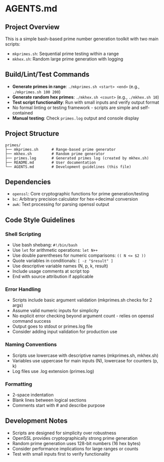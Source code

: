 # AGENTS.md

## Project Overview
This is a simple bash-based prime number generation toolkit with two main scripts:
- `mkprimes.sh`: Sequential prime testing within a range
- `mkhex.sh`: Random large prime generation with logging

## Build/Lint/Test Commands
- **Generate primes in range**: `./mkprimes.sh <start> <end>` (e.g., `./mkprimes.sh 100 200`)
- **Generate random hex primes**: `./mkhex.sh <count>` (e.g., `./mkhex.sh 10`)
- **Test script functionality**: Run with small inputs and verify output format
- No formal linting or testing framework - scripts are simple and self-contained
- **Manual testing**: Check `primes.log` output and console display

## Project Structure
```
primes/
├── mkprimes.sh      # Range-based prime generator
├── mkhex.sh         # Random prime generator
├── primes.log       # Generated primes log (created by mkhex.sh)
├── README.md        # User documentation
└── AGENTS.md        # Development guidelines (this file)
```

## Dependencies
- `openssl`: Core cryptographic functions for prime generation/testing
- `bc`: Arbitrary precision calculator for hex→decimal conversion
- `awk`: Text processing for parsing openssl output

## Code Style Guidelines

### Shell Scripting
- Use bash shebang: `#!/bin/bash`
- Use `let` for arithmetic operations: `let N++`
- Use double parentheses for numeric comparisons: `(( N <= $2 ))`
- Quote variables in conditionals: `[ -z "$result" ]`
- Use descriptive variable names (N, p, k, result)
- Include usage comments at script top
- End with source attribution if applicable

### Error Handling
- Scripts include basic argument validation (mkprimes.sh checks for 2 args)
- Assume valid numeric inputs for simplicity
- No explicit error checking beyond argument count - relies on openssl command success
- Output goes to stdout or primes.log file
- Consider adding input validation for production use

### Naming Conventions
- Scripts use lowercase with descriptive names (mkprimes.sh, mkhex.sh)
- Variables use uppercase for main inputs (N), lowercase for counters (p, k)
- Log files use .log extension (primes.log)

### Formatting
- 2-space indentation
- Blank lines between logical sections
- Comments start with # and describe purpose

## Development Notes
- Scripts are designed for simplicity over robustness
- OpenSSL provides cryptographically strong prime generation
- Random prime generation uses 128-bit numbers (16 hex bytes)
- Consider performance implications for large ranges or counts
- Test with small inputs first to verify functionality